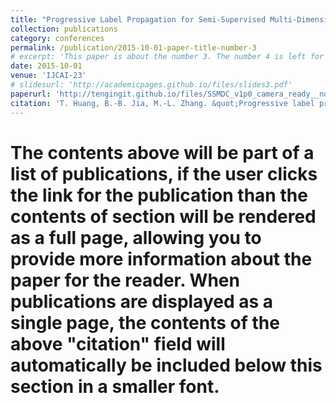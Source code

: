 ```yaml
---
title: "Progressive Label Propagation for Semi-Supervised Multi-Dimensional Classification"
collection: publications
category: conferences
permalink: /publication/2015-10-01-paper-title-number-3
# excerpt: 'This paper is about the number 3. The number 4 is left for future work.'
date: 2015-10-01
venue: 'IJCAI-23'
# slidesurl: 'http://academicpages.github.io/files/slides3.pdf'
paperurl: 'http://tengingit.github.io/files/SSMDC_v1p0_camera_ready__noakn.pdf'
citation: 'T. Huang, B.-B. Jia, M.-L. Zhang. &quot;Progressive label propagation for semi-supervised multi-dimensional classification.&quot; In: <i>Proceedings of the 32nd International Joint Conference on Artificial Intelligence</i>, Macau, China, 2023, 3821-3829.'
---
```


# The contents above will be part of a list of publications, if the user clicks the link for the publication than the contents of section will be rendered as a full page, allowing you to provide more information about the paper for the reader. When publications are displayed as a single page, the contents of the above "citation" field will automatically be included below this section in a smaller font.
